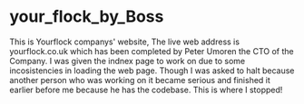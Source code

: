 # your_flock_by_Boss
This is Yourflock companys' website,
The live web address is yourflock.co.uk which has been completed by Peter Umoren the CTO of the Company.
I was given the indnex page to work on due to some incosistencies in loading the web page.
Though I was asked to halt because another person who was working on it became serious and finished it earlier before me
because he has the codebase.
This is where I stopped!
